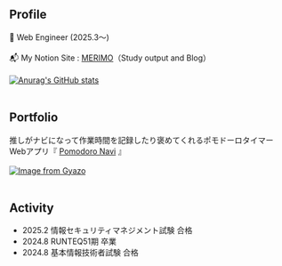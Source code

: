 ## Profile
🔰 Web Engineer (2025.3〜)<br><br>
📬️ My Notion Site : [MERIMO](https://glaze-collar-754.notion.site/MERIMO-fa830be66bde4f0989c50dcfa7872f10)（Study output and Blog）<br><br>
[![Anurag's GitHub stats](https://github-readme-stats.vercel.app/api?username=finn-raft)](https://github.com/anuraghazra/github-readme-stats)<br><br>

## Portfolio
推しがナビになって作業時間を記録したり褒めてくれるポモドーロタイマーWebアプリ『 [Pomodoro Navi](https://pomodoro-navi.com) 』<br><br>
[![Image from Gyazo](https://i.gyazo.com/4950a4515c407c7528adb57dc8f81170.png)](https://gyazo.com/4950a4515c407c7528adb57dc8f81170)<br><br>

## Activity
- 2025.2 情報セキュリティマネジメント試験 合格<br>
- 2024.8 RUNTEQ51期 卒業<br>
- 2024.8 基本情報技術者試験 合格<br>
